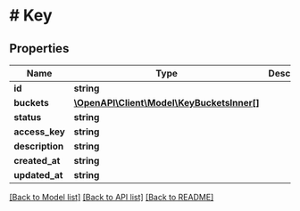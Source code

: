 # # Key

## Properties

Name | Type | Description | Notes
------------ | ------------- | ------------- | -------------
**id** | **string** |  | [optional]
**buckets** | [**\OpenAPI\Client\Model\KeyBucketsInner[]**](KeyBucketsInner.md) |  | [optional]
**status** | **string** |  | [optional]
**access_key** | **string** |  | [optional]
**description** | **string** |  | [optional]
**created_at** | **string** |  | [optional]
**updated_at** | **string** |  | [optional]

[[Back to Model list]](../../README.md#models) [[Back to API list]](../../README.md#endpoints) [[Back to README]](../../README.md)
